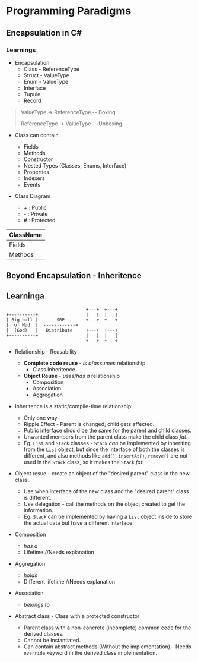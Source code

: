 # Programming Paradigms

## Encapsulation in C#

### Learnings
* Encapsulation
  * Class - ReferenceType
  * Struct - ValueType
  * Enum - ValueType
  * Interface
  * Tupule
  * Record

> ValueType -> ReferenceType -- Boxing
> 
> ReferenceType -> ValueType -- Unboxing

* Class can contain
  * Fields
  * Methods
  * Constructor
  * Nested Types (Classes, Enums, Interface)
  * Properties
  * Indexers
  * Events

* Class Diagram
  * \+ : Public
  * \- : Private
  * \# : Protected

| ClassName |
| --------- |
| Fields    |
| Methods   |

## Beyond Encapsulation - Inheritence

## Learninga
```
                              +---+  +---+
+----------+                  |   |  |   |
| Big ball |       SRP        +---+  +---+
|  of Mud  |  ------------>
|  (God)   |   Distribute     +---+  +---+
+----------+                  |   |  |   |
                              +---+  +---+
```

* Relationship - Reusability
  * **Complete code reuse** - *is a*/*assumes* relationship
    * Class Inheritence
  * **Object Reuse** - *uses*/*has a* relationship
    * Composition
    * Association
    * Aggregation

* Inheritence is a static/compile-time relationship
  * Only one way
  * Ripple Effect - Parent is changed, child gets affected.
  * Public interface should be the same for the parent and child classes.
  * Unwanted members from the parent class make the child class *fat*.
  * Eg. `List` and `Stack` classes - `Stack` *can* be implemented by inheriting from the `List` object, but since the interface of both the classes is different, and also methods like `add()`, `insertAt()`, `remove()` are not used in the `Stack` class, so it makes the `Stack` *fat*.
* Object resue - create an object of the "desired parent" class in the new class.
  * Use when interface of the new class and the "desired parent" class is different.
  * Use delegation - call the methods on the object created to get the information.
  * Eg. `Stack` can be implemented by having a `List` object inside to store the actual data but have a different interface.

* Composition
  * *has a*
  * Lifetime //Needs explanation
* Aggregation
  * *holds*
  * Different lifetime //Needs explanation
* Association
  * *belongs to*

* Abstract class - Class with a protected constructor
  * Parent class with a non-concrete (incomplete) common code for the derived classes.
  * Cannot be instantiated.
  * Can contain abstract methods (Without the implementation) - Needs `override` keyword in the derived class implementation.
